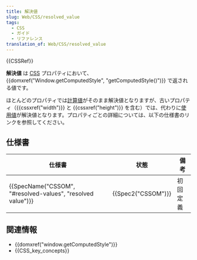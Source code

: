 ```yaml
---
title: 解決値
slug: Web/CSS/resolved_value
tags:
  - CSS
  - ガイド
  - リファレンス
translation_of: Web/CSS/resolved_value
---
```

{{CSSRef}}

**解決値** は [CSS](/ja/docs/Web/CSS) プロパティにおいて、 {{domxref("Window.getComputedStyle", "getComputedStyle()")}} で返される値です。

ほとんどのプロパティでは[計算値](/ja/docs/Web/CSS/computed_value)がそのまま解決値となりますが、古いプロパティ（{{cssxref("width")}} と {{cssxref("height")}} を含む）では、代わりに[使用値](/ja/docs/Web/CSS/used_value)が解決値となります。プロパティごとの詳細については、以下の仕様書のリンクを参照してください。

## 仕様書

| 仕様書                                                      | 状態               | 備考     |
| ----------------------------------------------------------- | ------------------ | -------- |
| {{SpecName("CSSOM", "#resolved-values", "resolved value")}} | {{Spec2("CSSOM")}} | 初回定義 |

## 関連情報

- {{domxref("window.getComputedStyle")}}
- {{CSS_key_concepts}}

